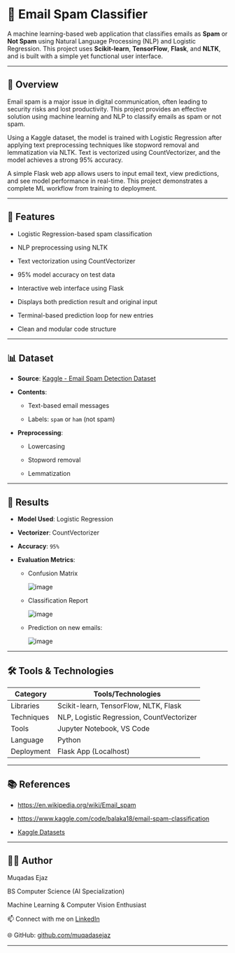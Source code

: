 # 📧 Email Spam Classifier

A machine learning-based web application that classifies emails as **Spam** or **Not Spam** using Natural Language Processing (NLP) and Logistic Regression. This project uses **Scikit-learn**, **TensorFlow**, **Flask**, and **NLTK**, and is built with a simple yet functional user interface.

-------------------------------------------------------------------------------------------------------------------------------------------------------------------

## 📝 Overview

Email spam is a major issue in digital communication, often leading to security risks and lost productivity. This project provides an effective solution using machine learning and NLP
to classify emails as spam or not spam.

Using a Kaggle dataset, the model is trained with Logistic Regression after applying text preprocessing techniques like stopword removal and lemmatization via NLTK. Text is vectorized
using CountVectorizer, and the model achieves a strong 95% accuracy.

A simple Flask web app allows users to input email text, view predictions, and see model performance in real-time. This project demonstrates a complete ML workflow from training to 
deployment.

---------------------------------------------------------------------------------------------------------------------------------------------------------------------------------------

## 🚀 Features

- Logistic Regression-based spam classification
  
- NLP preprocessing using NLTK
  
- Text vectorization using CountVectorizer
    
- 95% model accuracy on test data
  
- Interactive web interface using Flask
   
- Displays both prediction result and original input
   
- Terminal-based prediction loop for new entries
   
- Clean and modular code structure  

---------------------------------------------------------------------------------------------------------------------------------------------------------------------------------

## 📊 Dataset

- **Source**: [Kaggle - Email Spam Detection Dataset](https://www.kaggle.com/datasets/uciml/sms-spam-collection-dataset/data)
  
- **Contents**:
  
  - Text-based email messages
    
  - Labels: `spam` or `ham` (not spam)
    
- **Preprocessing**:
  
  - Lowercasing

  - Stopword removal
    
  - Lemmatization

-------------------------------------------------------------------------------------------------------------------------------------------------------------

## 🧪 Results

- **Model Used**: Logistic Regression
  
- **Vectorizer**: CountVectorizer
  
- **Accuracy**: `95%`
  
- **Evaluation Metrics**:
  
  - Confusion Matrix
    
    ![image](https://github.com/user-attachments/assets/7e73b7ed-67ab-40ed-9bbf-75a8eca73323)
  
  - Classification Report

     ![image](https://github.com/user-attachments/assets/09d330a5-7609-45bb-bcf4-cc9a2b0f8577)

  - Prediction on new emails:

    ![image](https://github.com/user-attachments/assets/4080f5be-a826-47ba-b742-fbc595be3221)



-----------------------------------------------------------------------------------------------------------------------------------------------------------------------------

## 🛠️ Tools & Technologies

| Category    | Tools/Technologies |
|-------------|--------------------|
| Libraries   | Scikit-learn, TensorFlow, NLTK, Flask |
| Techniques  | NLP, Logistic Regression, CountVectorizer |
| Tools       | Jupyter Notebook, VS Code |
| Language    | Python |
| Deployment  | Flask App (Localhost) |

---

## 📚 References

- https://en.wikipedia.org/wiki/Email_spam

- https://www.kaggle.com/code/balaka18/email-spam-classification
  
- [Kaggle Datasets](https://www.kaggle.com/datasets/uciml/sms-spam-collection-dataset/data)
   

----------------------------------------------------------------------------------------------------------------------------------------------------------------------

## 👩‍💻 Author

Muqadas Ejaz

BS Computer Science (AI Specialization)

Machine Learning & Computer Vision Enthusiast

📫 Connect with me on [LinkedIn](https://www.linkedin.com/in/muqadasejaz/)  

🌐 GitHub: [github.com/muqadasejaz](https://github.com/muqadasejaz)

---


